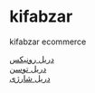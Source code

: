 # kifabzar
kifabzar ecommerce

<a href='https://www.kifabzar.com/brand/9/RONIX'>دریل رونیکس</a>
<br/>
<a href='https://www.kifabzar.com/brand/3/Tosan'>دریل توسن</a>
<br/>
<a href='https://www.kifabzar.com/category/55/%D8%AF%D8%B1%DB%8C%D9%84-%D8%B4%D8%A7%D8%B1%DA%98%DB%8C'>دریل شارژی</a>
